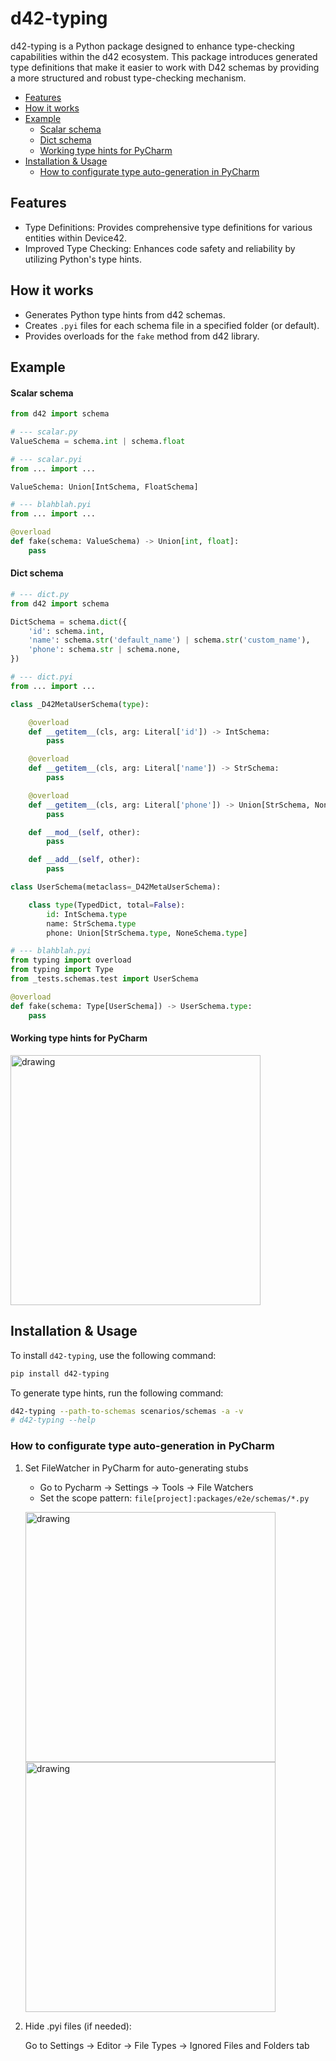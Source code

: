 # d42-typing

d42-typing is a Python package designed to enhance type-checking capabilities within the d42 ecosystem. 
This package introduces generated type definitions that make it easier to work with D42 schemas by 
providing a more structured and robust type-checking mechanism.

- [Features](#features)
- [How it works](#how-it-works)
- [Example](#example)
  - [Scalar schema](#scalar-schema)
  - [Dict schema](#dict-schema)
  - [Working type hints for PyCharm](#working-type-hints-for-pycharm)
- [Installation & Usage](#installation--usage)
  - [How to configurate type auto-generation in PyCharm](#how-to-configurate-type-auto-generation-in-pycharm)


## Features

- Type Definitions: Provides comprehensive type definitions for various entities within Device42.
- Improved Type Checking: Enhances code safety and reliability by utilizing Python's type hints.

## How it works
- Generates Python type hints from d42 schemas.
- Creates `.pyi` files for each schema file in a specified folder (or default).
- Provides overloads for the `fake` method from d42 library.



## Example

#### Scalar schema
```python
from d42 import schema

# --- scalar.py
ValueSchema = schema.int | schema.float

# --- scalar.pyi 
from ... import ...

ValueSchema: Union[IntSchema, FloatSchema]

# --- blahblah.pyi
from ... import ...

@overload
def fake(schema: ValueSchema) -> Union[int, float]:
    pass
```
#### Dict schema
```python
# --- dict.py
from d42 import schema

DictSchema = schema.dict({
    'id': schema.int,
    'name': schema.str('default_name') | schema.str('custom_name'),
    'phone': schema.str | schema.none,
})

# --- dict.pyi
from ... import ...

class _D42MetaUserSchema(type):

    @overload
    def __getitem__(cls, arg: Literal['id']) -> IntSchema:
        pass

    @overload
    def __getitem__(cls, arg: Literal['name']) -> StrSchema:
        pass

    @overload
    def __getitem__(cls, arg: Literal['phone']) -> Union[StrSchema, NoneSchema]:
        pass

    def __mod__(self, other):
        pass

    def __add__(self, other):
        pass

class UserSchema(metaclass=_D42MetaUserSchema):

    class type(TypedDict, total=False):
        id: IntSchema.type
        name: StrSchema.type
        phone: Union[StrSchema.type, NoneSchema.type]

# --- blahblah.pyi
from typing import overload
from typing import Type
from _tests.schemas.test import UserSchema

@overload
def fake(schema: Type[UserSchema]) -> UserSchema.type:
    pass

```

#### Working type hints for PyCharm

<img src="assets/type_hints.png" alt="drawing" width="400"/>

## Installation & Usage

To install `d42-typing`, use the following command:

```sh
pip install d42-typing
```

To generate type hints, run the following command:

```sh
d42-typing --path-to-schemas scenarios/schemas -a -v
# d42-typing --help
```

### How to configurate type auto-generation in PyCharm

1. Set FileWatcher in PyCharm for auto-generating stubs

   - Go to Pycharm → Settings → Tools → File Watchers 
   - Set the scope pattern: `file[project]:packages/e2e/schemas/*.py`

   <img src="assets/file_watcher_1.png" alt="drawing" width="400"/> <img src="assets/file_watcher_2.png" alt="drawing" width="400"/>

2. Hide .pyi files (if needed): 

   Go to Settings → Editor → File Types → Ignored Files and Folders tab